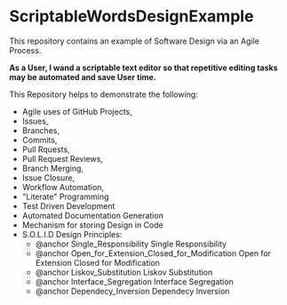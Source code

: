 # ScriptableWordsDesignExample
This repository contains an example of Software Design via an Agile Process.

__As a User, I wand a scriptable text editor so that repetitive editing tasks may be automated and save User time.__

This Repository helps to demonstrate the following:

- Agile uses of GitHub Projects, 
- Issues, 
- Branches, 
- Commits, 
- Pull Rquests, 
- Pull Request Reviews, 
- Branch Merging, 
- Issue Closure, 
- Workflow Automation,
- "Literate" Programming
- Test Driven Development
- Automated Documentation Generation
- Mechanism for storing Design in Code
- S.O.L.I.D Design Principles:
  - @anchor Single_Responsibility Single Responsibility
  - @anchor Open_for_Extension_Closed_for_Modification Open for Extension Closed for Modification
  - @anchor Liskov_Substitution Liskov Substitution
  - @anchor Interface_Segregation Interface Segregation
  - @anchor Dependecy_Inversion Dependecy Inversion
